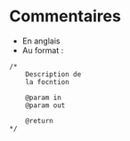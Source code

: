 # Commentaires 
- En anglais
- Au format :
```
/*
	Description de
	la focntion
			
	@param in
	@param out
				
	@return
*/ 
```